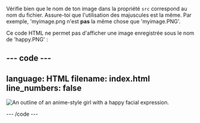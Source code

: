 Vérifie bien que le nom de ton image dans la propriété `src` correspond au nom du fichier. Assure-toi que l'utilisation des majuscules est la même. Par exemple, 'myimage.png n'est **pas** la même chose que 'myimage.PNG'.

Ce code HTML ne permet pas d'afficher une image enregistrée sous le nom de 'happy.PNG' :

## --- code ---

language: HTML
filename: index.html
line_numbers: false
--------------------------------------------------------

<img src="happy.png" alt="An outline of an anime-style girl with a happy facial expression."/>

\--- /code ---
